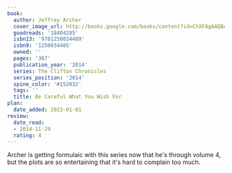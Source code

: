 ```yaml
---
book:
  author: Jeffrey Archer
  cover_image_url: http://books.google.com/books/content?id=ChXFAgAAQBAJ&printsec=frontcover&img=1&zoom=1&edge=curl&source=gbs_api
  goodreads: '18404285'
  isbn13: '9781250034489'
  isbn9: '1250034485'
  owned: ''
  pages: '387'
  publication_year: '2014'
  series: The Clifton Chronicles
  series_position: '2014'
  spine_color: '#152032'
  tags: ''
  title: Be Careful What You Wish For
plan:
  date_added: 2023-01-01
review:
  date_read:
  - 2014-11-29
  rating: 4
---
```


Archer is getting formulaic with this series now that he's through volume 4, but the plots are so entertaining that it's hard to complain too much.
